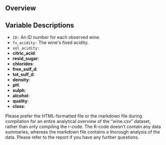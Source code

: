 ## Overview

## Variable Descriptions
- `ID:` An ID number for each observed wine.
- `fx_acidity:` The wine's fixed acidity.
- `vol_acidity:` 
- **citric_acid**:
- **resid_sugar**:
- **chlorides**:
- **free_sulf_d**:
- **tot_sulf_d**:
- **density**:
- **pH**:
- **sulph**:
- **alcohol**:
- **quality**:
- **class**:


Please prefer the HTML-formatted file or the markdown file during compilation for an entire analytical overview of the “wine.csv” dataset, rather than only compiling the r-code. The R-code doesn’t contain any data summaries, whereas the markdown file contains a thorough analysis of the data. Please refer to the report if you have any further questions.
